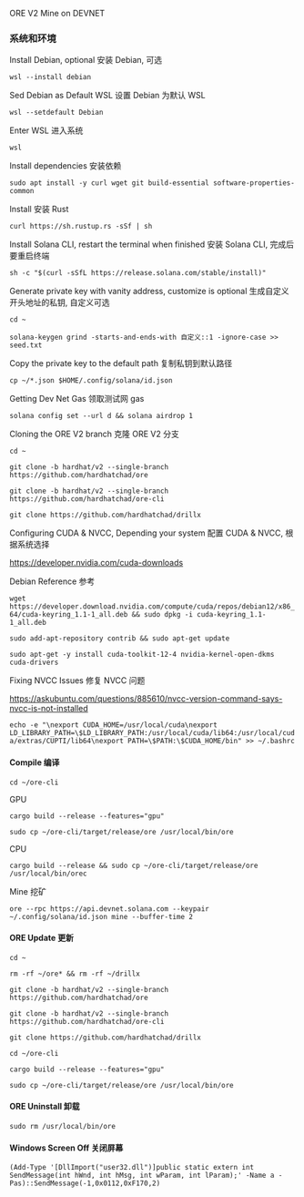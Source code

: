 ORE V2 Mine on DEVNET

### 系统和环境

Install Debian, optional 安装 Debian, 可选

`wsl --install debian`

Sed Debian as Default WSL 设置 Debian 为默认 WSL

`wsl --setdefault Debian`

Enter WSL 进入系统

`wsl`

Install dependencies 安装依赖

`sudo apt install -y curl wget git build-essential software-properties-common`

Install 安装 Rust

`curl https://sh.rustup.rs -sSf | sh`

Install Solana CLI, restart the terminal when finished 安装 Solana CLI, 完成后要重启终端

`sh -c "$(curl -sSfL https://release.solana.com/stable/install)"`

Generate private key with vanity address, customize is optional 生成自定义开头地址的私钥, 自定义可选

`cd ~`

`solana-keygen grind -starts-and-ends-with 自定义::1 -ignore-case >> seed.txt`

Copy the private key to the default path 复制私钥到默认路径

`cp ~/*.json $HOME/.config/solana/id.json`

Getting Dev Net Gas 领取测试网 gas

`solana config set --url d && solana airdrop 1`

Cloning the ORE V2 branch 克隆 ORE V2 分支

`cd ~`

`git clone -b hardhat/v2 --single-branch https://github.com/hardhatchad/ore`

`git clone -b hardhat/v2 --single-branch https://github.com/hardhatchad/ore-cli`

`git clone https://github.com/hardhatchad/drillx`

Configuring CUDA & NVCC, Depending your system 配置 CUDA & NVCC, 根据系统选择

https://developer.nvidia.com/cuda-downloads

Debian Reference 参考

`wget https://developer.download.nvidia.com/compute/cuda/repos/debian12/x86_64/cuda-keyring_1.1-1_all.deb && sudo dpkg -i cuda-keyring_1.1-1_all.deb`

`sudo add-apt-repository contrib && sudo apt-get update`

`sudo apt-get -y install cuda-toolkit-12-4 nvidia-kernel-open-dkms cuda-drivers`

Fixing NVCC Issues 修复 NVCC 问题

https://askubuntu.com/questions/885610/nvcc-version-command-says-nvcc-is-not-installed

`echo -e "\nexport CUDA_HOME=/usr/local/cuda\nexport LD_LIBRARY_PATH=\$LD_LIBRARY_PATH:/usr/local/cuda/lib64:/usr/local/cuda/extras/CUPTI/lib64\nexport PATH=\$PATH:\$CUDA_HOME/bin" >> ~/.bashrc`

#### Compile 编译

`cd ~/ore-cli`

GPU

`cargo build --release --features="gpu"`

`sudo cp ~/ore-cli/target/release/ore /usr/local/bin/ore`

CPU

`cargo build --release && sudo cp ~/ore-cli/target/release/ore /usr/local/bin/orec`

Mine 挖矿

`ore --rpc https://api.devnet.solana.com --keypair ~/.config/solana/id.json mine --buffer-time 2`

#### ORE Update 更新

`cd ~`

`rm -rf ~/ore* && rm -rf ~/drillx`

`git clone -b hardhat/v2 --single-branch https://github.com/hardhatchad/ore`

`git clone -b hardhat/v2 --single-branch https://github.com/hardhatchad/ore-cli`

`git clone https://github.com/hardhatchad/drillx`

`cd ~/ore-cli`

`cargo build --release --features="gpu"`

`sudo cp ~/ore-cli/target/release/ore /usr/local/bin/ore`

#### ORE Uninstall 卸载

`sudo rm /usr/local/bin/ore`

#### Windows Screen Off 关闭屏幕

`(Add-Type '[DllImport("user32.dll")]public static extern int SendMessage(int hWnd, int hMsg, int wParam, int lParam);' -Name a -Pas)::SendMessage(-1,0x0112,0xF170,2)`
